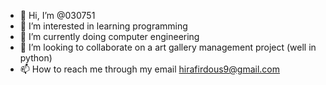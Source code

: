 - 👋 Hi, I’m @030751
- 👀 I’m interested in learning programming
- 🌱 I’m currently doing computer engineering 
- 💞️ I’m looking to collaborate on a art gallery management project (well in python)
- 📫 How to reach me through my email hirafirdous9@gmail.com

<!---
030751/030751 is a ✨ special ✨ repository because its `README.md` (this file) appears on your GitHub profile.
You can click the Preview link to take a look at your changes.
--->
